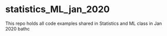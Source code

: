 # statistics_ML_jan_2020
This repo holds all code examples shared in Statistics and ML class in Jan 2020 bathc
